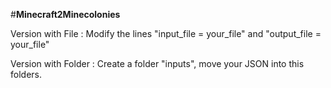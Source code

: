 #**Minecraft2Minecolonies**

Version with File :
Modify the lines "input_file = your_file" and "output_file = your_file"

Version with Folder :
Create a folder "inputs", move your JSON into this folders.
